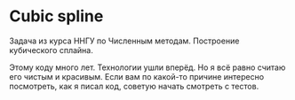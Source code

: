 Cubic spline
=============

Задача из курса ННГУ по Численным методам. Построение кубического сплайна. 

Этому коду много лет. Технологии ушли вперёд. Но я всё равно считаю его чистым и красивым. Если вам по какой-то причине интересно посмотреть, как я писал код, советую начать смотреть с тестов.
